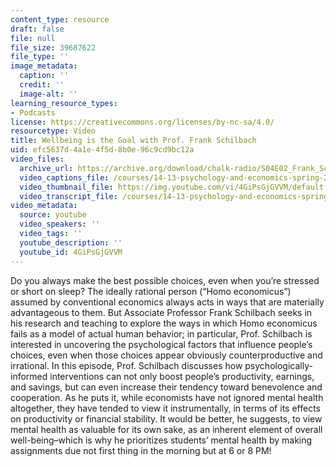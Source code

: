 ```yaml
---
content_type: resource
draft: false
file: null
file_size: 39687622
file_type: ''
image_metadata:
  caption: ''
  credit: ''
  image-alt: ''
learning_resource_types:
- Podcasts
license: https://creativecommons.org/licenses/by-nc-sa/4.0/
resourcetype: Video
title: Wellbeing is the Goal with Prof. Frank Schilbach
uid: efc5637d-4a1e-4f5d-8b0e-96c9cd9bc12a
video_files:
  archive_url: https://archive.org/download/chalk-radio/S04E02_Frank_Schilbach_360p.mp4
  video_captions_file: /courses/14-13-psychology-and-economics-spring-2020/4GiPsGjGVVM_captions.webvtt
  video_thumbnail_file: https://img.youtube.com/vi/4GiPsGjGVVM/default.jpg
  video_transcript_file: /courses/14-13-psychology-and-economics-spring-2020/4GiPsGjGVVM_transcript.pdf
video_metadata:
  source: youtube
  video_speakers: ''
  video_tags: ''
  youtube_description: ''
  youtube_id: 4GiPsGjGVVM
---
```

Do you always make the best possible choices, even when you’re stressed or short on sleep? The ideally rational person (“Homo economicus”) assumed by conventional economics always acts in ways that are materially advantageous to them. But Associate Professor Frank Schilbach seeks in his research and teaching to explore the ways in which Homo economicus fails as a model of actual human behavior; in particular, Prof. Schilbach is interested in uncovering the psychological factors that influence people’s choices, even when those choices appear obviously counterproductive and irrational. In this episode, Prof. Schilbach discusses how psychologically-informed interventions can not only boost people’s productivity, earnings, and savings, but can even increase their tendency toward benevolence and cooperation. As he puts it, while economists have not ignored mental health altogether, they have tended to view it instrumentally, in terms of its effects on productivity or financial stability. It would be better, he suggests, to view mental health as valuable for its own sake, as an inherent element of overall well-being–which is why he prioritizes students’ mental health by making assignments due not first thing in the morning but at 6 or 8 PM!